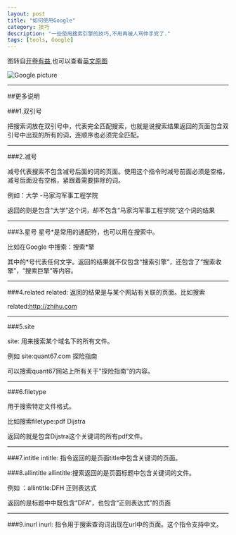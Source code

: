 ```yaml
---
layout: post
title: "如何使用Google"
category: 技巧
description: "一些使用搜索引擎的技巧,不用再被人骂伸手党了."
tags: [tools, Google]
---
```


图转自[开卷有益](http://kaijuan.org/%E6%96%87%E4%BB%B6:%E4%BF%A1%E6%81%AF%E5%9B%BE-%E4%BB%8E%E8%B0%B7%E6%AD%8C%E6%90%9C%E8%8E%B7%E6%9B%B4%E5%A4%9A.png),也可以查看[英文原图](http://www.hackcollege.com/blog/2011/11/23/infographic-get-more-out-of-google.html)

![Google picture](http://kaijuan.org/images/7/7a/%E4%BF%A1%E6%81%AF%E5%9B%BE-%E4%BB%8E%E8%B0%B7%E6%AD%8C%E6%90%9C%E8%8E%B7%E6%9B%B4%E5%A4%9A.png)

---
##更多说明

###1.双引号

把搜索词放在双引号中，代表完全匹配搜索，也就是说搜索结果返回的页面包含双引号中出现的所有的词，连顺序也必须完全匹配。

---
###2.减号

减号代表搜索不包含减号后面的词的页面。使用这个指令时减号前面必须是空格，减号后面没有空格，紧跟着需要排除的词。

例如：大学 -马家沟军事工程学院

返回的则是包含“大学”这个词，却不包含“马家沟军事工程学院”这个词的结果

---
###3.星号
星号*是常用的通配符，也可以用在搜索中。

比如在Google 中搜索：搜索*擎

其中的*号代表任何文字。返回的结果就不仅包含“搜索引擎”，还包含了“搜索收擎”，“搜索巨擎”等内容。

---
###4.related
related: 返回的结果是与某个网站有关联的页面。比如搜索

related:http://zhihu.com

---
###5.site

site: 用来搜索某个域名下的所有文件。

例如 site:quant67.com 探险指南

可以搜索quant67网站上所有关于"探险指南"的内容。

---
###6.filetype

用于搜索特定文件格式。

比如搜索filetype:pdf Dijstra

返回的就是包含Dijstra这个关键词的所有pdf文件。

---
###7.intitle
intitle: 指令返回的是页面title中包含关键词的页面。

###8.allintitle
allintitle:搜索返回的是页面标题中包含关键词的文件。

例如 ：allintitle:DFH 正则表达式

返回的是标题中中既包含“DFA”，也包含“正则表达式”的页面

---
###9.inurl
inurl: 指令用于搜索查询词出现在url中的页面。这个指令支持中文。

